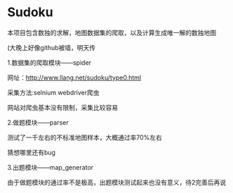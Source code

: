 # Sudoku
本项目包含数独的求解，地图数据集的爬取，以及计算生成唯一解的数独地图

(大晚上好像github被墙，明天传

1.数据集的爬取模块——spider

网址：http://www.llang.net/sudoku/type0.html

采集方法:selnium webdriver爬虫

网站对爬虫基本没有限制，采集比较容易

2.做题模块——parser

测试了一千左右的不标准地图样本，大概通过率70%左右

猜想哪里还有bug

3.出题模块——map_generator

由于做题模块的通过率不是极高，出题模块测试起来也没有意义，待2完善后再说
